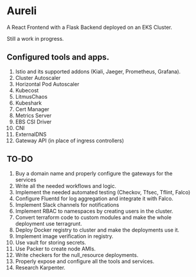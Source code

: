 # Aureli
A React Frontend with a Flask Backend deployed on an EKS Cluster.

Still a work in progress.

## Configured tools and apps.
1. Istio and its supported addons (Kiali, Jaeger, Prometheus, Grafana).
2. Cluster Autoscaler
3. Horizontal Pod Autoscaler
4. Kubecost
5. LitmusChaos
6. Kubeshark
7. Cert Manager
8. Metrics Server
9. EBS CSI Driver
10. CNI
11. ExternalDNS
12. Gateway API (in place of ingress controllers)

## TO-DO
1. Buy a domain name and properly configure the gateways for the services
2. Write all the needed workflows and logic.
3. Implement the needed automated testing (Checkov, Tfsec, Tflint, Falco)
4. Configure Fluentd for log aggregation and integrate it with Falco.
5. Implement Slack channels for notifications
6. Implement RBAC to namespaces by creating users in the cluster.
7. Convert terraform code to custom modules and make the whole deployment use terragrunt.
8. Deploy Docker registry to cluster and make the deployments use it.
9. Implement image verification in registry.
10. Use vault for storing secrets.
11. Use Packer to create node AMIs.
12. Write checkers for the null_resource deployments.
13. Properly expose and configure all the tools and services.
14. Research Karpenter.
